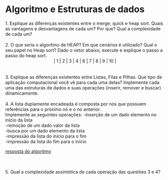 # Algoritmo e Estruturas de dados<h>
<div align="left" >
  1. Explique as diferenças existentes entre o merge, quick e heap sort. Quais as vantagens e desvantagens de cada um? Por que? Qual a complexidade de cada um?<br>
<br>
  2. O que seria o algoritmo de HEAP? Em que cenários é utilizado? Qual o seu papel no Heap sort? Dado o vetor abaixo, execute e explique o passo a passo do heap sort.<br>
              <div align="center" >| 1 | 2 | 3 | 4 | 6 | 7 | 8 | 9 | 10 | </div>
<br>
<br>
  3. Explique as diferenças existentes entre Listas, Filas e Pilhas. Que tipo de aplicação computacional você vê para cada uma delas? Implemente cada uma das estruturas de dados e suas operações (inserir, remover e buscar) dinamicamente.
<br>
<br>
  4. A lista duplamente encadeada é composta por nós que possuem referências para o próximo nó e o nó anterior.<br>
  Implemente as seguintes operações:
-inserção de um dado elemento no início da lista<br>
-remoção de um dado valor da lista<br>
-busca por um dado elemento da lista <br>
-impressão da lista do início para o fim<br>
-impressão da lista do fim para o início<br>

 <a href="https://github.com/LeticiaTrindade/algoritmo-estruturadedados1/blob/main/main.c" target="_blank"> resposta do algoritmo </a>

<br><br>
  5. Qual a complexidade assintótica de cada operação das questões 3 e 4?

